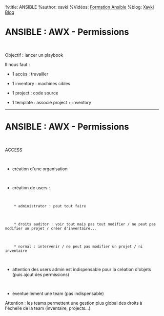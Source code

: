 %title: ANSIBLE
%author: xavki
%Vidéos: [Formation Ansible](https://www.youtube.com/playlist?list=PLn6POgpklwWoCpLKOSw3mXCqbRocnhrh-)
%blog: [Xavki Blog](https://xavki.blog)


# ANSIBLE : AWX - Permissions


<br>

Objectif : lancer un playbook

Il nous faut :

* 1 accès : travailler

* 1 inventory : machines cibles

* 1 project : code source

* 1 template : associe project + inventory

-----------------------------------------------------------------------

# ANSIBLE : AWX - Permissions

<br>

ACCESS

<br>

* création d'une organisation

<br>

* création de users : 

<br>

		* administrator : peut tout faire

<br>

		* droits auditor : voir tout mais pas tout modifier / ne peut pas modifier un projet / créer d'inventaire...

<br>

		* normal : intervenir / ne peut pas modifier un projet / ni inventaire

<br>

* attention des users admin est indispensable pour la création d'objets (puis ajout des permissions)

<br>

* éventuellement une team (pas indispensable)

Attention : les teams permettent une gestion plus global des droits à l'échelle de la team (inventaire, projects...)

